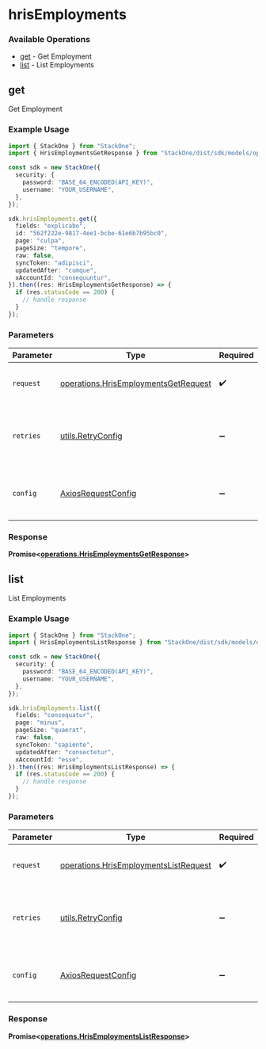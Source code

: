 # hrisEmployments

### Available Operations

* [get](#get) - Get Employment
* [list](#list) - List Employments

## get

Get Employment

### Example Usage

```typescript
import { StackOne } from "StackOne";
import { HrisEmploymentsGetResponse } from "StackOne/dist/sdk/models/operations";

const sdk = new StackOne({
  security: {
    password: "BASE_64_ENCODED(API_KEY)",
    username: "YOUR_USERNAME",
  },
});

sdk.hrisEmployments.get({
  fields: "explicabo",
  id: "562f222e-9817-4ee1-bcbe-61e6b7b95bc0",
  page: "culpa",
  pageSize: "tempore",
  raw: false,
  syncToken: "adipisci",
  updatedAfter: "cumque",
  xAccountId: "consequuntur",
}).then((res: HrisEmploymentsGetResponse) => {
  if (res.statusCode == 200) {
    // handle response
  }
});
```

### Parameters

| Parameter                                                                                    | Type                                                                                         | Required                                                                                     | Description                                                                                  |
| -------------------------------------------------------------------------------------------- | -------------------------------------------------------------------------------------------- | -------------------------------------------------------------------------------------------- | -------------------------------------------------------------------------------------------- |
| `request`                                                                                    | [operations.HrisEmploymentsGetRequest](../../models/operations/hrisemploymentsgetrequest.md) | :heavy_check_mark:                                                                           | The request object to use for the request.                                                   |
| `retries`                                                                                    | [utils.RetryConfig](../../models/utils/retryconfig.md)                                       | :heavy_minus_sign:                                                                           | Configuration to override the default retry behavior of the client.                          |
| `config`                                                                                     | [AxiosRequestConfig](https://axios-http.com/docs/req_config)                                 | :heavy_minus_sign:                                                                           | Available config options for making requests.                                                |


### Response

**Promise<[operations.HrisEmploymentsGetResponse](../../models/operations/hrisemploymentsgetresponse.md)>**


## list

List Employments

### Example Usage

```typescript
import { StackOne } from "StackOne";
import { HrisEmploymentsListResponse } from "StackOne/dist/sdk/models/operations";

const sdk = new StackOne({
  security: {
    password: "BASE_64_ENCODED(API_KEY)",
    username: "YOUR_USERNAME",
  },
});

sdk.hrisEmployments.list({
  fields: "consequatur",
  page: "minus",
  pageSize: "quaerat",
  raw: false,
  syncToken: "sapiente",
  updatedAfter: "consectetur",
  xAccountId: "esse",
}).then((res: HrisEmploymentsListResponse) => {
  if (res.statusCode == 200) {
    // handle response
  }
});
```

### Parameters

| Parameter                                                                                      | Type                                                                                           | Required                                                                                       | Description                                                                                    |
| ---------------------------------------------------------------------------------------------- | ---------------------------------------------------------------------------------------------- | ---------------------------------------------------------------------------------------------- | ---------------------------------------------------------------------------------------------- |
| `request`                                                                                      | [operations.HrisEmploymentsListRequest](../../models/operations/hrisemploymentslistrequest.md) | :heavy_check_mark:                                                                             | The request object to use for the request.                                                     |
| `retries`                                                                                      | [utils.RetryConfig](../../models/utils/retryconfig.md)                                         | :heavy_minus_sign:                                                                             | Configuration to override the default retry behavior of the client.                            |
| `config`                                                                                       | [AxiosRequestConfig](https://axios-http.com/docs/req_config)                                   | :heavy_minus_sign:                                                                             | Available config options for making requests.                                                  |


### Response

**Promise<[operations.HrisEmploymentsListResponse](../../models/operations/hrisemploymentslistresponse.md)>**

